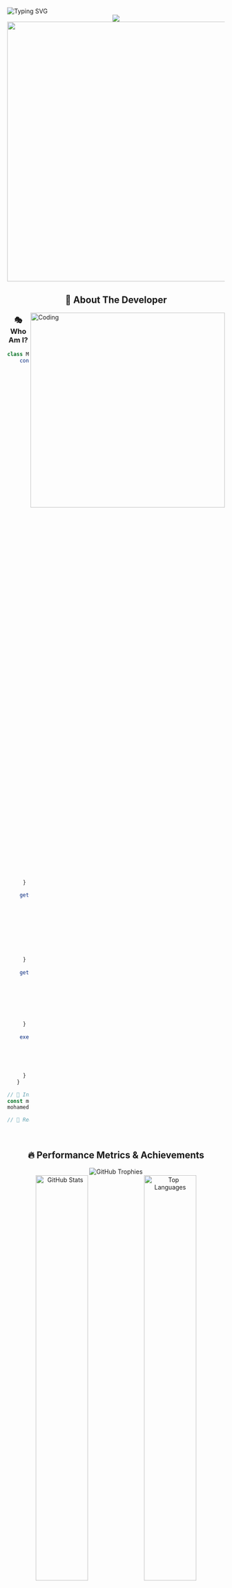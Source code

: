 # <div align="center">
  <img src="https://readme-typing-svg.herokuapp.com?font=Orbitron&size=35&duration=2500&pause=1500&color=00D4FF&background=000000&center=true&vCenter=true&width=1000&lines=🌟+Hello+World!+I'm+Mohamed+Asif+🌟;🚀+Android+Developer+%26+Cybersecurity+Master+🛡️;💫+Welcome+to+my+Digital+Universe!+✨;🔮+Let's+Build+Something+Extraordinary!+🎯" alt="Typing SVG" />
</div>

<div align="center">
  <img src="https://capsule-render.vercel.app/api?type=waving&color=gradient&height=200&section=header&text=Mohamed%20Asif&fontSize=80&fontAlignY=35&animation=twinkling&fontColor=gradient" />
</div>

<div align="center">
  <img src="https://user-images.githubusercontent.com/74038190/225813708-98b745f2-7d22-48cf-9150-083f1b00d6c9.gif" width="600">
</div>

## <div align="center">🚀 About The Developer</div>

<img align="right" alt="Coding" width="450" src="https://camo.githubusercontent.com/5ddf73ad3a205111cf8c686f687fc216c2946a75005718c8da5b837ad9de78c9/68747470733a2f2f7468756d62732e6766796361742e636f6d2f4576696c4e657874446576696c666973682d736d616c6c2e676966">

<div align="center">

### 🎭 **Who Am I?**

```javascript
class MohamedAsif {
    constructor() {
        this.profile = {
            name: "Mohamed Asif",
            role: "🚀 Android Developer & 🛡️ Cybersecurity Enthusiast",
            location: "🌍 Earth • 🏙️ Digital Realm",
            pronouns: ["He", "Him"],
            status: "💫 Building the future, one app at a time"
        };
        
        this.currentMission = [
            "🔐 Crafting Secure Android Applications",
            "🛡️ Developing Advanced Cybersecurity Tools", 
            "🌟 Contributing to Open Source Revolution",
            "🎯 Mentoring Next-Gen Developers"
        ];
        
        this.codeArsenal = {
            mobile: {
                "📱 Native Android": ["☕ Java", "🟣 Kotlin", "🎨 XML", "🚀 Jetpack Compose"],
                "🦋 Cross-Platform": ["🎯 Dart", "💙 Flutter", "📐 Material Design"]
            },
            
            backend: {
                "⚡ Languages": ["🐍 Python", "☕ Java", "⚙️ C/C++"],
                "🏗️ Frameworks": ["🌿 Spring Boot", "🔥 Django", "⚡ FastAPI", "🌪️ Flask"],
                "📦 Build Tools": ["🐘 Gradle", "📋 Maven", "🔧 CMake"]
            },
            
            cloudNative: {
                "☁️ Platforms": ["🔶 AWS", "🔵 Google Cloud", "🟦 Azure"],
                "🐳 Containerization": ["🐋 Docker", "☸️ Kubernetes", "🔄 Docker Compose"],
                "🚀 CI/CD": ["🏗️ Jenkins", "⚙️ GitHub Actions", "🔄 GitLab CI"]
            },
            
            cybersecurity: {
                "🛡️ Offensive": ["🐉 Kali Linux", "💥 Metasploit", "🔍 Nmap", "🦈 Wireshark"],
                "🔒 Defensive": ["🛡️ OWASP", "🔐 Burp Suite", "🕵️ Penetration Testing"],
                "🎯 Specialization": ["📱 Mobile Security", "🌐 Web App Security", "🔗 API Security"]
            },
            
            databases: {
                "🔥 NoSQL": ["🍃 MongoDB", "🔥 Firebase", "📊 DynamoDB"],
                "🗄️ SQL": ["🐬 MySQL", "🐘 PostgreSQL", "💎 SQLite"],
                "⚡ Cache": ["🚀 Redis", "⚡ Memcached"]
            },
            
            tools: {
                "💻 IDEs": ["🤖 Android Studio", "💙 VS Code", "💡 IntelliJ IDEA"],
                "🧪 Testing": ["🧪 Postman", "🔍 Selenium", "✅ JUnit", "🎯 Mockito"],
                "🎨 Design": ["🎨 Figma", "✨ Adobe XD", "🖌️ Sketch"]
            }
        };
        
        this.currentLearning = [
            "🤖 Advanced Android Architecture (MVVM, Clean Architecture)",
            "🔥 Firebase ML Kit & Advanced Features",
            "🛠️ Custom Kali Linux Tools Development",
            "☁️ Cloud-Native Security & Zero Trust Architecture",
            "🧠 Machine Learning for Cybersecurity",
            "🌐 Web3 & Blockchain Security"
        ];
        
        this.achievements2024 = [
            "📱 Launch 5 Production Android Apps",
            "🏆 Contribute to 75+ Open Source Projects",
            "🎓 Earn Advanced Security Certifications",
            "📚 Master Kubernetes & Service Mesh",
            "🎯 Mentor 20+ Junior Developers",
            "💡 Publish Security Research Papers"
        ];
        
        this.personalityCore = [
            "🕵️ I debug with the precision of Sherlock Holmes",
            "🎯 I hunt vulnerabilities like a digital bounty hunter",
            "☕ Coffee is the fuel that powers my midnight coding sessions",
            "🌙 My best code emerges when the world sleeps",
            "🚀 I believe secure code isn't just good practice—it's art",
            "💡 Every bug is a puzzle waiting to be solved"
        ];
        
        this.motto = "💫 Code with purpose, secure with passion, innovate with impact!";
    }
    
    getCurrentStatus() {
        const status = {
            🚀: "Building next-generation secure mobile applications",
            🛡️: "Researching advanced cybersecurity methodologies", 
            💼: "Open for exciting collaboration opportunities",
            📚: "Always learning, always evolving",
            🎯: "Focused on making the digital world safer"
        };
        
        return status;
    }
    
    getContactPortal() {
        return {
            "📧 Email": "mohamedasifappdev@gmail.com",
            "🐙 GitHub": "@mohamedasif07",
            "🌐 Portfolio": "🚧 Crafting something extraordinary...",
            "⏰ Timezone": "UTC+5:30 (IST)",
            "💬 Status": "Always ready to discuss innovative projects!"
        };
    }
    
    executeWelcomeSequence() {
        console.log("🌟 ================================ 🌟");
        console.log("   Welcome to Mohamed Asif's Digital Universe!");
        console.log("🌟 ================================ 🌟");
        console.log(this.getCurrentStatus());
        console.log("✨ Let's build something extraordinary together! ✨");
    }
}

// 🚀 Initialize the Digital Architect
const mohamed = new MohamedAsif();
mohamed.executeWelcomeSequence();

// 💫 Ready to revolutionize the digital world!
```

</div>

<br clear="both">

## <div align="center">🔥 Performance Metrics & Achievements</div>

<div align="center">
  <img src="https://github-profile-trophy.vercel.app/?username=mohamedasif07&theme=onestar&no-frame=true&no-bg=false&margin-w=4&column=7" alt="GitHub Trophies"/>
</div>

<div align="center">
  <img width="49%" src="https://github-readme-stats.vercel.app/api?username=mohamedasif07&show_icons=true&theme=tokyonight&hide_border=true&count_private=true&bg_color=0D1117&title_color=00D4FF&icon_color=00D4FF&text_color=FFFFFF" alt="GitHub Stats"/>
  <img width="49%" src="https://github-readme-stats.vercel.app/api/top-langs/?username=mohamedasif07&layout=compact&theme=tokyonight&hide_border=true&bg_color=0D1117&title_color=00D4FF&text_color=FFFFFF" alt="Top Languages"/>
</div>

<div align="center">
  <img src="https://github-readme-streak-stats.herokuapp.com/?user=mohamedasif07&theme=tokyonight&hide_border=true&background=0D1117&stroke=00D4FF&ring=00D4FF&fire=FF6B35&currStreakLabel=00D4FF" alt="GitHub Streak"/>
</div>

<div align="center">
  <img src="https://github-readme-activity-graph.vercel.app/graph?username=mohamedasif07&theme=tokyo-night&hide_border=true&bg_color=0D1117&color=00D4FF&line=00D4FF&point=FF6B35&area=true" alt="Activity Graph"/>
</div>

## <div align="center">💻 Technology Stack & Arsenal</div>

<div align="center">

### 🚀 **Mobile Development Mastery**
<div align="center">

![Android](https://img.shields.io/badge/Android-3DDC84?style=for-the-badge&logo=android&logoColor=white&labelColor=black)
![Kotlin](https://img.shields.io/badge/Kotlin-7F52FF?style=for-the-badge&logo=kotlin&logoColor=white&labelColor=black)
![Java](https://img.shields.io/badge/Java-ED8B00?style=for-the-badge&logo=openjdk&logoColor=white&labelColor=black)
![Flutter](https://img.shields.io/badge/Flutter-02569B?style=for-the-badge&logo=flutter&logoColor=white&labelColor=black)
![Dart](https://img.shields.io/badge/Dart-0175C2?style=for-the-badge&logo=dart&logoColor=white&labelColor=black)
![Jetpack Compose](https://img.shields.io/badge/Jetpack%20Compose-4285F4?style=for-the-badge&logo=jetpackcompose&logoColor=white&labelColor=black)

</div>

### 🛡️ **Cybersecurity & Penetration Testing**
<div align="center">

![Kali Linux](https://img.shields.io/badge/Kali%20Linux-268BEE?style=for-the-badge&logo=kalilinux&logoColor=white&labelColor=black)
![Metasploit](https://img.shields.io/badge/Metasploit-2596CD?style=for-the-badge&logo=metasploit&logoColor=white&labelColor=black)
![Wireshark](https://img.shields.io/badge/Wireshark-1679A7?style=for-the-badge&logo=wireshark&logoColor=white&labelColor=black)
![Burp Suite](https://img.shields.io/badge/Burp%20Suite-FF6633?style=for-the-badge&logo=burpsuite&logoColor=white&labelColor=black)
![OWASP](https://img.shields.io/badge/OWASP-000000?style=for-the-badge&logo=owasp&logoColor=white&labelColor=black)
![Nmap](https://img.shields.io/badge/Nmap-0E83CD?style=for-the-badge&logo=nmap&logoColor=white&labelColor=black)

</div>

### 🌐 **Backend Development & APIs**
<div align="center">

![Python](https://img.shields.io/badge/Python-3776AB?style=for-the-badge&logo=python&logoColor=white&labelColor=black)
![Django](https://img.shields.io/badge/Django-092E20?style=for-the-badge&logo=django&logoColor=white&labelColor=black)
![FastAPI](https://img.shields.io/badge/FastAPI-005571?style=for-the-badge&logo=fastapi&logoColor=white&labelColor=black)
![Spring Boot](https://img.shields.io/badge/Spring%20Boot-6DB33F?style=for-the-badge&logo=springboot&logoColor=white&labelColor=black)
![Node.js](https://img.shields.io/badge/Node.js-43853D?style=for-the-badge&logo=node.js&logoColor=white&labelColor=black)

</div>

### ☁️ **Cloud & DevOps Excellence**
<div align="center">

![AWS](https://img.shields.io/badge/AWS-FF9900?style=for-the-badge&logo=amazon-aws&logoColor=white&labelColor=black)
![Google Cloud](https://img.shields.io/badge/Google%20Cloud-4285F4?style=for-the-badge&logo=google-cloud&logoColor=white&labelColor=black)
![Docker](https://img.shields.io/badge/Docker-2496ED?style=for-the-badge&logo=docker&logoColor=white&labelColor=black)
![Kubernetes](https://img.shields.io/badge/Kubernetes-326ce5?style=for-the-badge&logo=kubernetes&logoColor=white&labelColor=black)
![Jenkins](https://img.shields.io/badge/Jenkins-D24939?style=for-the-badge&logo=jenkins&logoColor=white&labelColor=black)
![GitHub Actions](https://img.shields.io/badge/GitHub%20Actions-2088FF?style=for-the-badge&logo=github-actions&logoColor=white&labelColor=black)

</div>

### 🗄️ **Database Technologies**
<div align="center">

![Firebase](https://img.shields.io/badge/Firebase-039BE5?style=for-the-badge&logo=Firebase&logoColor=white&labelColor=black)
![MongoDB](https://img.shields.io/badge/MongoDB-4EA94B?style=for-the-badge&logo=mongodb&logoColor=white&labelColor=black)
![PostgreSQL](https://img.shields.io/badge/PostgreSQL-316192?style=for-the-badge&logo=postgresql&logoColor=white&labelColor=black)
![MySQL](https://img.shields.io/badge/MySQL-005C84?style=for-the-badge&logo=mysql&logoColor=white&labelColor=black)
![Redis](https://img.shields.io/badge/Redis-DC382D?style=for-the-badge&logo=redis&logoColor=white&labelColor=black)

</div>

### 🛠️ **Development Tools & Environment**
<div align="center">

![Android Studio](https://img.shields.io/badge/Android%20Studio-3DDC84?style=for-the-badge&logo=android-studio&logoColor=white&labelColor=black)
![VS Code](https://img.shields.io/badge/VS%20Code-007ACC?style=for-the-badge&logo=visual-studio-code&logoColor=white&labelColor=black)
![Git](https://img.shields.io/badge/Git-F05032?style=for-the-badge&logo=git&logoColor=white&labelColor=black)
![Postman](https://img.shields.io/badge/Postman-FF6C37?style=for-the-badge&logo=postman&logoColor=white&labelColor=black)
![Figma](https://img.shields.io/badge/Figma-F24E1E?style=for-the-badge&logo=figma&logoColor=white&labelColor=black)

</div>

</div>

## <div align="center">🎯 Current Objectives & Roadmap</div>

<div align="center">
  <img src="https://user-images.githubusercontent.com/74038190/212284087-bbe7e430-757e-4901-90bf-4cd2ce3e1852.gif" width="150">
</div>

<div align="center">

### 🔬 **Research & Development Focus**

```yaml
🚀 Active Projects:
  Mobile Security:
    - 📱 Advanced Android Security Framework
    - 🔐 End-to-End Encrypted Messaging Platform
    - 🛡️ Mobile Threat Detection System
  
  Cybersecurity Tools:
    - 🕵️ Custom Penetration Testing Suite
    - 🔍 Vulnerability Scanner for Mobile Apps
    - 🛠️ Automated Security Assessment Tools
  
  Open Source Contributions:
    - 🌟 Security-focused Android Libraries
    - 🔧 Developer Security Tools
    - 📚 Educational Cybersecurity Content

📖 Current Learning Path:
  - 🧠 Machine Learning in Cybersecurity
  - 🌐 Web3 & Blockchain Security
  - ☁️ Zero Trust Architecture
  - 🤖 AI-Powered Threat Detection
  - 🔒 Advanced Cryptography
```

</div>

## <div align="center">📊 Activity Heatmap & Insights</div>

<div align="center">
  <img src="https://ghchart.rshah.org/00D4FF/mohamedasif07" alt="GitHub Contribution Chart" width="100%">
</div>

## <div align="center">🤝 Let's Connect & Collaborate</div>

<div align="center">
  
<table>
<tr>
<td align="center" width="200">

### 📧 **Email**
[mohamedasifappdev@gmail.com](mailto:mohamedasifappdev@gmail.com)

</td>
<td align="center" width="200">

### 🐙 **GitHub**
[@mohamedasif07](https://github.com/mohamedasif07)

</td>
<td align="center" width="200">

### 🌐 **Portfolio**
🚧 Coming Soon...

</td>
</tr>
</table>

![Profile Views](https://komarev.com/ghpvc/?username=mohamedasif07&label=Profile%20Views&color=00D4FF&style=for-the-badge&logo=github)

<img src="https://user-images.githubusercontent.com/74038190/212284100-561aa473-3905-4a80-b561-0d28506553ee.gif" width="900">

</div>

## <div align="center">💡 Innovation Philosophy</div>

<div align="center">

> ### _"In the realm of code, security isn't just a feature—it's the foundation upon which trust is built."_

**🎯 Mission Statement:**
*Bridging the gap between innovative mobile development and robust cybersecurity practices to create a safer digital ecosystem for everyone.*

</div>

## <div align="center">☕ Support the Journey</div>

<div align="center">

*If you find my work valuable and want to support my open-source contributions and security research:*

[![Ko-Fi](https://img.shields.io/badge/Ko--fi-F16061?style=for-the-badge&logo=ko-fi&logoColor=white)](https://ko-fi.com/MohamedAsif07)
[![Buy Me A Coffee](https://img.shields.io/badge/Buy%20Me%20A%20Coffee-FFDD00?style=for-the-badge&logo=buy-me-a-coffee&logoColor=black)](https://buymeacoffee.com/mohamedasif07)

</div>

<div align="center">
  <img src="https://capsule-render.vercel.app/api?type=waving&color=gradient&height=120&section=footer&animation=twinkling" />
</div>

---

<div align="center">
  <img src="https://readme-typing-svg.herokuapp.com?font=Orbitron&size=24&duration=3000&pause=1000&color=00D4FF&center=true&vCenter=true&width=800&lines=Thanks+for+exploring+my+digital+universe!+🚀;Let's+collaborate+and+build+the+future!+💫;Keep+coding%2C+keep+securing%2C+keep+innovating!+✨;The+journey+of+a+thousand+commits+begins+now!+🌟" alt="Typing SVG" />
</div>

<div align="center">
  <img src="https://user-images.githubusercontent.com/74038190/225813708-98b745f2-7d22-48cf-9150-083f1b00d6c9.gif" width="500">
</div>
